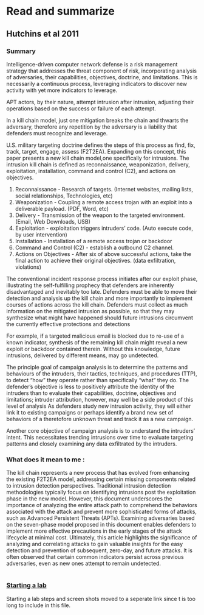 # Read and summarize
## Hutchins et al 2011
### Summary
 
Intelligence-driven computer network defense is a risk management strategy that addresses the threat component of risk, incorporating analysis of adversaries, their capabilities, objectives, doctrine, and limitations. This is necessarily a continuous process, leveraging indicators to discover new activity with yet more indicators to leverage.
 
APT actors, by their nature, attempt intrusion after intrusion, adjusting their operations based on the success or failure of each attempt.
 
In a kill chain model, just one mitigation breaks the chain and thwarts the adversary, therefore any repetition by the adversary is a liability that defenders must recognize and leverage.
 
U.S. military targeting doctrine defines the steps of this process as find, fix, track, target, engage, assess (F2T2EA).
Expanding on this concept, this paper presents a new kill chain model,one specifically for intrusions.
The intrusion kill chain is defined as reconnaissance, weaponization, delivery, exploitation, installation, command and control (C2), and actions on objectives.
 
1.	Reconnaissance - Research of targets. (Internet websites, mailing lists, social relationships, Technologies, etc)
2.	Weaponization - Coupling a remote access trojan with an exploit into a deliverable payload. (PDF, Word, etc)
3.	Delivery - Transmission of the weapon to the targeted environment. (Email, Web Downloads, USB)
4.	Exploitation - exploitation triggers intruders’ code. (Auto execute code, by user intervention)
5.	Installation - Installation of a remote access trojan or backdoor
6.	Command and Control (C2)  - establish a outbound C2 channel.
7.	Actions on Objectives - After six of above successful actions, take the final action to achieve their original objectives. (data exfiltration, violations)
 
The conventional incident response process initiates after our exploit phase, illustrating the self-fulfilling prophecy that defenders are inherently disadvantaged and inevitably too late. Defenders must be able to move their detection and analysis up the kill chain and more importantly to implement courses of actions across the kill chain. Defenders must collect as much information on the mitigated intrusion as possible, so that they may synthesize what might have happened should future intrusions circumvent the currently effective protections and detections
 
For example, if a targeted malicious email is blocked due to re-use of a known indicator, synthesis of the remaining kill chain might reveal a new exploit or backdoor contained therein. Without this knowledge, future intrusions, delivered by different means, may go undetected.
 
The principle goal of campaign analysis is to determine the patterns and behaviours of the intruders, their tactics, techniques, and procedures (TTP), to detect “how” they operate rather than specifically “what” they do.
The defender’s objective is less to positively attribute the identity of the intruders than to evaluate their capabilities, doctrine, objectives and limitations; intruder attribution, however, may well be a side product of this level of analysis
As defenders study new intrusion activity, they will either link it to existing campaigns or perhaps identify a brand new set of behaviors of a theretofore unknown threat and track it as a new campaign.
 
Another core objective of campaign analysis is to understand the intruders’ intent. This necessitates trending intrusions over time to evaluate targeting patterns and closely examining any data exfiltrated by the intruders.
 
 
### What does it mean to me :
 
The kill chain represents a new process that has evolved from enhancing the existing F2T2EA model, addressing certain missing components related to intrusion detection perspectives. 
Traditional intrusion detection methodologies typically focus on identifying intrusions post the exploitation phase in the new model. However, this document underscores the importance of analyzing the entire attack path to comprehend the behaviors associated with the attack and prevent more sophisticated forms of attacks, such as Advanced Persistent Threats (APTs). Examining adversaries based on the seven-phase model proposed in this document enables defenders to implement more effective precautions in the early stages of the attack lifecycle at minimal cost. Ultimately, this article highlights the significance of analyzing and correlating attacks to gain valuable insights for the easy detection and prevention of subsequent, zero-day, and future attacks. It is often observed that certain common indicators persist across previous adversaries, even as new ones attempt to remain undetected.

#
### [Starting a lab](Starting%20a%20lab.md)
Starting a lab steps and screen shots moved to a seperate link since t is too long to include in this file.

